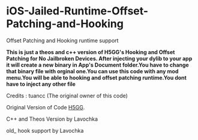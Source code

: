 # iOS-Jailed-Runtime-Offset-Patching-and-Hooking
Offset Patching and Hooking runtime support


**This is just a theos and c++ version of H5GG's Hooking and Offset Patching for No Jailbroken Devices. After injecting your dylib to your app it will create a new binary in App's Document folder.You have to change that binary file with orginal one.You can use this code with any mod menu.You will be able to hooking and offset patching runtime.You dont have to inject any other file** 

Credits : tuancc (The original owner of this code)

Original Version of Code [H5GG](https://github.com/H5GG/H5GG).

C++ and Theos Version by Lavochka

old_ hook support by Lavochka

